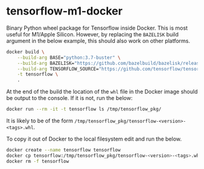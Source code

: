 # tensorflow-m1-docker

Binary Python wheel package for Tensorflow inside Docker. This is most useful for M1/Apple Silicon. However, by replacing the `BAZELISK` build argument in the below example, this should also work on other platforms.

```bash
docker build \
    --build-arg BASE="python:3.7-buster" \
    --build-arg BAZELISK="https://github.com/bazelbuild/bazelisk/releases/download/v1.10.1/bazelisk-linux-arm64" \
    --build-arg TENSORFLOW_SOURCE="https://github.com/tensorflow/tensorflow/archive/refs/tags/v2.6.0.tar.gz" \
    -t tensorflow \
    .
```

At the end of the build the location of the `whl` file in the Docker image should be output to the console. If it is not, run the below:

```bash
docker run --rm -it -t tensorflow ls /tmp/tensorflow_pkg/
```

It is likely to be of the form `/tmp/tensorflow_pkg/tensorflow-<version>-<tags>.whl`. 


To copy it out of Docker to the local filesystem edit and run the below.

```bash
docker create --name tensorflow tensorflow
docker cp tensorflow:/tmp/tensorflow_pkg/tensorflow-<version>-<tags>.whl .
docker rm -f tensorflow
```
